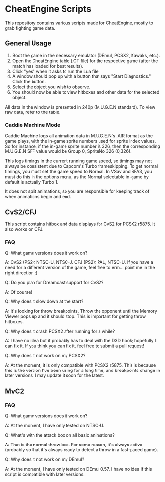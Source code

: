 # CheatEngine Scripts
This repository contains various scripts made for CheatEngine, mostly to grab fighting game data.

## General Usage
1. Boot the game in the necessary emulator (DEmul, PCSX2, Kawaks, etc.).
2. Open the CheatEngine table (.CT file) for the respective game (after the match has loaded for best results).
3. Click "yes" when it asks to run the Lua file.
4. A window should pop up with a button that says "Start Diagnostics." Click the button.
5. Select the object you wish to observe.
6. You should now be able to view hitboxes and other data for the selected object.

All data in the window is presented in 240p (M.U.G.E.N standard). To view raw data, refer to the table.

### Caddie Machine Mode
Caddie Machine logs all animation data in M.U.G.E.N's .AIR format as the game plays, with the in-game sprite numbers used for sprite index values. So for instance, if the in-game sprite number is 326, then the corresponding M.U.G.E.N SFF value would be Group 0, SpriteNo 326 (0,326).


This logs timings in the current running game speed, so timings may not always be consistent due to Capcom's Turbo frameskipping. To get normal timings, you must set the game speed to Normal. In VSav and SFA3, you must do this in the options menu, as the Normal selectable in-game by default is actually Turbo 1.


It does not split animations, so you are responsible for keeping track of when animations begin and end.

## CvS2/CFJ
This script contains hitbox and data displays for CvS2 for PCSX2 r5875. It also works on CFJ.

### FAQ
Q: What game versions does it work on?

A: CvS2 (PS2): NTSC-U, NTSC-J. CFJ (PS2): PAL, NTSC-U. If you have a need for a different version of the game, feel free to erm... point me in the right direction ;)

Q: Do you plan for Dreamcast support for CvS2?

A: Of course!

Q: Why does it slow down at the start?

A: It's looking for throw breakpoints. Throw the opponent until the Memory Viewer pops up and it should stop. This is important for getting throw hitboxes.

Q: Why does it crash PCSX2 after running for a while?

A: I have no idea but it probably has to deal with the D3D hook; hopefully I can fix it. If you think you can fix it, feel free to submit a pull request!

Q: Why does it not work on my PCSX2?

A: At the moment, it is only compatible with PCSX2 r5875. This is because this is the version I've been using for a long time, and breakpoints change in later versions. I may update it soon for the latest.

## MvC2

### FAQ
Q: What game versions does it work on?

A: At the moment, I have only tested on NTSC-U.

Q: What's with the attack box on all basic animations?

A: That is the normal throw box. For some reason, it's always active (probably so that it's always ready to detect a throw in a fast-paced game).

Q: Why does it not work on my DEmul?

A: At the moment, I have only tested on DEmul 0.57. I have no idea if this script is compatible with later versions.